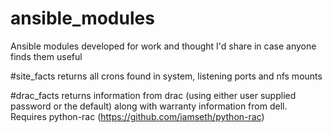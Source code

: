 ansible_modules
===============

Ansible modules developed for work and thought I'd share in case anyone finds them useful

#site_facts
returns all crons found in system, listening ports and nfs mounts

#drac_facts
returns information from drac (using either user supplied password or the default) along with warranty information from dell.
Requires python-rac (https://github.com/iamseth/python-rac)
